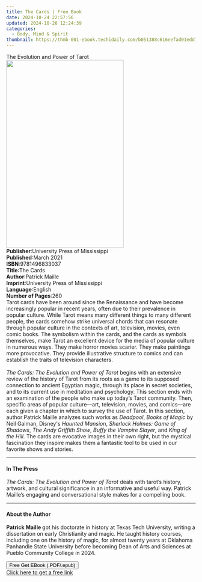 ```yaml
---
title: The Cards | Free Book
date: 2024-10-24 22:57:56
updated: 2024-10-26 12:24:39
categories:
  - Body, Mind & Spirit
thumbnail: https://thmb-001-ebook.techidaily.com/b051388c616eefad01edd7642a98ab38b1567bbc814d662acf195d63c03fbcd1.jpg
---
```

<main id="book-container">
  <div class="flex flex-col">
    <div class="book-brief flex-1 py-6 px-4 sm:p-6 md:py-10 md:px-8">
      <!-- brief-->
      <div class="book-brief-main">The Evolution and Power of Tarot</div>
    </div>
    <div
      class="book-meta-info flex-1 grid gap-4 col-start-1 col-end-3 row-start-1 sm:mb-6 sm:grid-cols-4 lg:gap-6 lg:col-start-2 lg:row-end-6 lg:row-span-6 lg:mb-0"
    >
      <div
        class="book-meta-info-left place-content-center mt-4 p-4 text-sm leading-6 col-start-2 col-span-2 dark:text-slate-400"
      >
        <img
          class="w-full h-500 object-cover rounded-lg sm:h-255 sm:col-span-2 lg:col-span-full"
          src="https://img-001-ebook.techidaily.com/eaa210634501beb26cb8357826d11f0c518f1a7d890eefa906d2ddce9d12d6f3.jpg"
          alt=""
          width="312"
          height="500"
        />
      </div>
      <div
        class="book-meta-info-right mt-2 col-start-1 row-start-2 col-span-3 self-center"
      >
        <!-- meta data  -->
        <div class="flex flex-col px-4 md:px-8">
          <div class="flex-1">
            <strong>Publisher</strong>:<span class="px-2"
              >University Press of Mississippi</span
            >
          </div>
          <div class="flex-1">
            <strong>Published</strong>:<span class="px-2">March 2021</span>
          </div>
          <div class="flex-1">
            <strong>ISBN</strong>:<span class="px-2">9781496833037</span>
          </div>
          <div class="flex-1">
            <strong>Title</strong>:<span class="px-2">The Cards</span>
          </div>
          <div class="flex-1">
            <strong>Author</strong>:<span class="px-2">Patrick Maille</span>
          </div>
          <div class="flex-1">
            <strong>Imprint</strong>:<span class="px-2"
              >University Press of Mississippi</span
            >
          </div>
          <div class="flex-1">
            <strong>Language</strong>:<span class="px-2">English</span>
          </div>
          <div class="flex-1">
            <strong>Number of Pages</strong>:<span class="px-2">260</span>
          </div>
        </div>
      </div>
    </div>
    <div class="book-description flex-1 py-6 px-4 sm:p-6 md:py-10 md:px-8">
      <div class="book-description-main">
        <div accordion-content="" id="description">
          Tarot cards have been around since the Renaissance and have become
          increasingly popular in recent years, often due to their prevalence in
          popular culture. While Tarot means many different things to many
          different people, the cards somehow strike universal chords that can
          resonate through popular culture in the contexts of art, television,
          movies, even comic books. The symbolism within the cards, and the
          cards as symbols themselves, make Tarot an excellent device for the
          media of popular culture in numerous ways. They make horror movies
          scarier. They make paintings more provocative. They provide
          illustrative structure to comics and can establish the traits of
          television characters. <br /><br /><i
            >The Cards: The Evolution and Power of Tarot</i
          >
          begins with an extensive review of the history of Tarot from its roots
          as a game to its supposed connection to ancient Egyptian magic,
          through its place in secret societies, and to its current use in
          meditation and psychology. This section ends with an examination of
          the people who make up today’s Tarot community. Then, specific areas
          of popular culture—art, television, movies, and comics—are each given
          a chapter in which to survey the use of Tarot. In this section, author
          Patrick Maille analyzes such works as<i> Deadpool</i>,
          <i>Books of Magic</i> by Neil Gaiman, Disney's <i>Haunted Mansion</i>,
          <i>Sherlock Holmes: Game of Shadows</i>,<i> The Andy Griffith Show</i
          >, <i>Buffy the Vampire Slayer</i>, and <i>King of the Hill. </i>The
          cards are evocative images in their own right, but the mystical
          fascination they inspire makes them a fantastic tool to be used in our
          favorite shows and stories.
        </div>
        <div class="accordion-fader"></div>
      </div>
    </div>
    <div class="book-excerpts flex-1 py-6 px-4 sm:p-6 md:py-10 md:px-8">
      <!-- excerpts-->
      <div class="book-excerpts-main">
        <hr />
        <h4 class="placeholder placeholder-heading">
          <span>In The Press</span>
        </h4>
        <p>
          <i>The Cards: The Evolution and Power of Tarot</i> deals with tarot’s
          history, artwork, and cultural significance in an informative and
          useful way. Patrick Maille’s engaging and conversational style makes
          for a compelling book.
        </p>
      </div>
    </div>
    <div class="book-about-author flex-1 py-6 px-4 sm:p-6 md:py-10 md:px-8">
      <!-- about author-->
      <div class="book-main-author-main">
        <hr />
        <h4 class="placeholder placeholder-heading">
          <span>About the Author</span>
        </h4>
        <p>
          <b>Patrick Maille </b>got his doctorate in history at Texas Tech
          University, writing a dissertation on early Christianity and magic.
          He<b> </b>taught history courses, including one on the history of
          magic, for almost twenty years at Oklahoma Panhandle State University
          before becoming Dean of Arts and Sciences at Pueblo Community College
          in 2024.
        </p>
      </div>
    </div>
    <div class="book-free-get flex-1 py-6 px-4 sm:p-6 md:py-10 md:px-8">
      <button
        id="btn-free-get"
        class="bg-blue-500 hover:bg-blue-700 text-white font-bold py-2 px-4 rounded"
      >
        Free Get EBook (.PDF/.epub)
      </button>
      <div id="countdown-display" class="px-2 text-lg mt-2"></div>
      <a
        id="free-link"
        class="hidden bg-blue-500 hover:bg-blue-700 text-white font-bold py-2 px-4 rounded"
        href="https://www.ebooks.com/en-us/book/210239541/the-cards/patrick-maille/"
        target="_blank"
        >Click here to get a free link</a
      >
    </div>
    <script>
      let countdownTime = 0;
      let countdownInterval = null;
      document
        .getElementById('btn-free-get')
        .addEventListener('click', startCountdown);
      function startCountdown() {
        countdownTime = new Date().getTime() + 60000 * 3;
        countdownInterval = setInterval(updateCountdown, 1000);
        document.getElementById('btn-free-get').disabled = true;
        document
          .getElementById('btn-free-get')
          .classList.add('bg-gray-500', 'cursor-not-allowed');
      }
      function updateCountdown() {
        let currentTime = new Date().getTime();
        let timeLeft = countdownTime - currentTime;
        let secondsLeft = Math.floor(timeLeft / 1000);
        document.getElementById('countdown-display').innerHTML =
          `Remaining time: ${secondsLeft} seconds.`;
        if (secondsLeft <= 0) {
          clearInterval(countdownInterval);
          document.getElementById('btn-free-get').classList.add('hidden');
          document.getElementById('free-link').classList.remove('hidden');
          document.getElementById('countdown-display').innerHTML = '';
        }
      }
    </script>
  </div>
</main>

